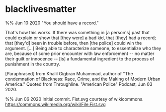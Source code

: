 # blacklivesmatter

%% Jun 10 2020
"You should have a record."

That's how this works.
If there was something in [a person's] past that could explain or show that [they were] a bad kid, that [they] had a record; that [they'd] been in trouble before, then [the police] could win the argument.
[...] Being able to characterize someone, to essentialize who they are, because of some prior encounter with law enforcement -- no matter their guilt or innocence -- [is] a fundamental ingredient to the process of punishment in the country.

[Paraphrased] from Khalil Gigbran Muhammad, author of "The condemnation of Blackness: Race, Crime, and the Making of Modern Urban America."
Quoted from Throughline. "American Police" Podcast, Jun 03 2020.

%% Jun 06 2020
Initial commit.
Fist.svg courtesy of wikicommons.
https://commons.wikimedia.org/wiki/File:Fist.svg
